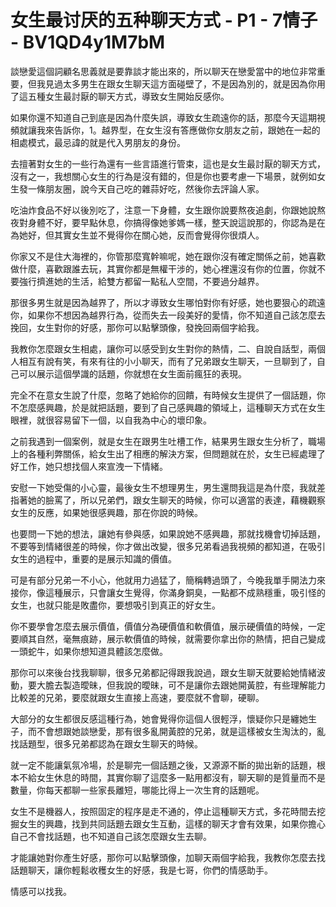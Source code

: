 # 女生最讨厌的五种聊天方式 - P1 - 7情子 - BV1QD4y1M7bM

談戀愛這個詞顧名思義就是要靠談才能出來的，所以聊天在戀愛當中的地位非常重要，但我見過太多男生在跟女生聊天這方面碰壁了，不是因為別的，就是因為你用了這五種女生最討厭的聊天方式，導致女生開始反感你。

如果你還不知道自己到底是因為什麼失誤，導致女生疏遠你的話，那麼今天這期視頻就讓我來告訴你，1。越界型，在女生沒有答應做你女朋友之前，跟她在一起的相處模式，最忌諱的就是代入男朋友的身份。

去擅著對女生的一些行為還有一些言語進行管束，這也是女生最討厭的聊天方式，沒有之一，我想關心女生的行為是沒有錯的，但是你也要考慮一下場景，就例如女生發一條朋友圈，說今天自己吃的雜蒜好吃，然後你去評論人家。

吃油炸食品不好以後別吃了，注意一下身體，女生跟你說要熬夜追劇，你跟她說熬夜對身體不好，要早點休息，你搞得像她爹媽一樣，整天說這說那的，你認為是在為她好，但其實女生並不覺得你在關心她，反而會覺得你很煩人。

你家又不是住大海裡的，你管那麼寬幹嘛呢，她在跟你沒有確定關係之前，她喜歡做什麼，喜歡跟誰去玩，其實你都是無權干涉的，她心裡還沒有你的位置，你就不要強行擠進她的生活，給雙方都留一點私人空間，不要過分越界。

那很多男生就是因為越界了，所以才導致女生哪怕對你有好感，她也要狠心的疏遠你，如果你不想因為越界行為，從而失去一段美好的愛情，你不知道自己該怎麼去挽回，女生對你的好感，那你可以點擊頭像，發挽回兩個字給我。

我教你怎麼跟女生相處，讓你可以感受到女生對你的熱情，二、自說自話型，兩個人相互有說有笑，有來有往的小小聊天，而有了兄弟跟女生聊天，一旦聊到了，自己可以展示這個學識的話題，你就想在女生面前瘋狂的表現。

完全不在意女生說了什麼，忽略了她給你的回饋，有時候女生提供了一個話題，你不怎麼感興趣，於是就把話題，要到了自己感興趣的領域上，這種聊天方式在女生眼裡，就很容易留下一個，以自我為中心的壞印象。

之前我遇到一個案例，就是女生在跟男生吐槽工作，結果男生跟女生分析了，職場上的各種利弊關係，給女生出了相應的解決方案，但問題就在於，女生已經處理了好工作，她只想找個人來宣洩一下情緒。

安慰一下她受傷的小心靈，最後女生不想理男生，男生還問我這是為什麼，我就差指著她的臉罵了，所以兄弟們，跟女生聊天的時候，你可以適當的表達，藉機觀察女生的反應，如果她很感興趣，那在你說的時候。

也要問一下她的想法，讓她有參與感，如果說她不感興趣，那就找機會切掉話題，不要等到情緒很差的時候，你才做出改變，很多兄弟看過我視頻的都知道，在吸引女生的過程中，重要的是展示知識的價值。

可是有部分兄弟一不小心，他就用力過猛了，簡稱轉過頭了，今晚我單手開法力來接你，像這種展示，只會讓女生覺得，你滿身銅臭，一點都不成熟穩重，吸引怪的女生，也就只能是敗盡你，要想吸引到真正的好女生。

你不要學會怎麼去展示價值，價值分為硬價值和軟價值，展示硬價值的時候，一定要順其自然，毫無痕跡，展示軟價值的時候，就需要你拿出你的熱情，把自己變成一頭蛇牛，如果你想知道具體該怎麼做。

那你可以來後台找我聊聊，很多兄弟都記得跟我說過，跟女生聊天就要給她情緒波動，要大膽去製造曖昧，但我說的曖昧，可不是讓你去跟她開黃腔，有些理解能力比較差的兄弟，要麼就跟女生直接上高速，要麼就不會聊，硬聊。

大部分的女生都很反感這種行為，她會覺得你這個人很輕浮，懷疑你只是纏她生子，而不會想跟她談戀愛，那有很多亂開黃腔的兄弟，就是這樣被女生淘汰的，亂找話題型，很多兄弟都認為在跟女生聊天的時候。

就一定不能讓氣氛冷場，於是聊完一個話題之後，又源源不斷的拋出新的話題，根本不給女生休息的時間，其實你聊了這麼多一點用都沒有，聊天聊的是質量而不是數量，你每天都聊一些家長離短，哪能比得上一次生育的話題呢。

女生不是機器人，按照固定的程序是走不通的，停止這種聊天方式，多花時間去挖掘女生的興趣，找到共同話題去跟女生互動，這樣的聊天才會有效果，如果你擔心自己不會找話題，也不知道自己該怎麼跟女生去聊。

才能讓她對你產生好感，那你可以點擊頭像，加聊天兩個字給我，我教你怎麼去找話題聊天，讓你輕鬆收穫女生的好感，我是七哥，你們的情感助手。

情感可以找我。